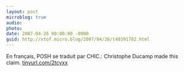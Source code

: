 ```yaml
---
layout: post
microblog: true
audio: 
photo: 
date: 2007-04-26 00:00:00 -0000
guid: http://xtof.micro.blog/2007/04/26/t40391782.html
---
```

En français, POSH se traduit par CHIC.: Christophe Ducamp made this claim. [tinyurl.com/2tcyxx](http://tinyurl.com/2tcyxx)
